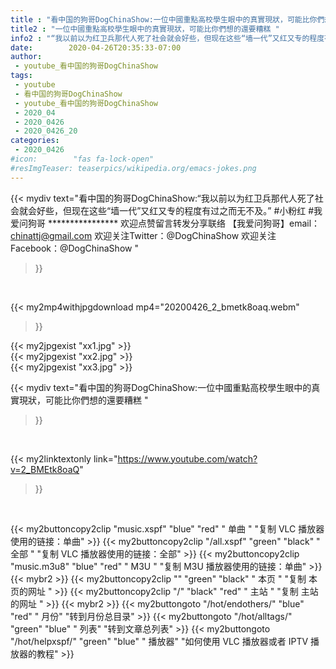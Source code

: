 ```yaml
---
title : "看中国的狗哥DogChinaShow:一位中國重點高校學生眼中的真實現狀，可能比你們想的還要糟糕 "
title2 : "一位中國重點高校學生眼中的真實現狀，可能比你們想的還要糟糕 "
info2 : "“我以前以为红卫兵那代人死了社会就会好些，但现在这些“墙一代”又红又专的程度有过之而无不及。”  #小粉红 #我爱问狗哥  **************** 欢迎点赞留言转发分享联络 【我爱问狗哥】email：chinattj@gmail.com 欢迎关注Twitter：@DogChinaShow 欢迎关注Facebook：@DogChinaShow "
date:        2020-04-26T20:35:33-07:00
author:
 - youtube_看中国的狗哥DogChinaShow
tags:
 - youtube
 - 看中国的狗哥DogChinaShow
 - youtube_看中国的狗哥DogChinaShow
 - 2020_04
 - 2020_0426
 - 2020_0426_20
categories:
 - 2020_0426
#icon:        "fas fa-lock-open"
#resImgTeaser: teaserpics/wikipedia.org/emacs-jokes.png
---
```


{{< mydiv text="看中国的狗哥DogChinaShow:“我以前以为红卫兵那代人死了社会就会好些，但现在这些“墙一代”又红又专的程度有过之而无不及。”  #小粉红 #我爱问狗哥  **************** 欢迎点赞留言转发分享联络 【我爱问狗哥】email：chinattj@gmail.com 欢迎关注Twitter：@DogChinaShow 欢迎关注Facebook：@DogChinaShow "
>}}
<br>


{{< my2mp4withjpgdownload mp4="20200426_2_bmetk8oaq.webm"
>}}

{{< my2jpgexist "xx1.jpg" >}}<br>
{{< my2jpgexist "xx2.jpg" >}}<br>
{{< my2jpgexist "xx3.jpg" >}}<br>



{{< mydiv text="看中国的狗哥DogChinaShow:一位中國重點高校學生眼中的真實現狀，可能比你們想的還要糟糕 "
>}}
<br>

{{< my2linktextonly link="https://www.youtube.com/watch?v=2_BMEtk8oaQ"
>}}


<br>

{{< my2buttoncopy2clip "music.xspf"        "blue"   "red"    " 单曲 "  "复制 VLC 播放器使用的链接：单曲" >}} {{< my2buttoncopy2clip "/all.xspf"         "green"  "black"  " 全部 "  "复制 VLC 播放器使用的链接：全部" >}} {{< my2buttoncopy2clip "music.m3u8"        "blue"   "red"    " M3U  "    "复制 M3U 播放器使用的链接：单曲" >}} {{< mybr2 >}} {{< my2buttoncopy2clip ""                  "green"  "black"  " 本页 "    "复制 本页的网址 " >}} {{< my2buttoncopy2clip "/"                 "black"  "red"    " 主站 "    "复制 主站的网址 " >}} {{< mybr2 >}} {{< my2buttongoto      "/hot/endothers/"   "blue"   "red"    " 月份"   "转到月份总目录" >}} {{< my2buttongoto      "/hot/alltags/"     "green"  "blue"   " 列表"   "转到文章总列表" >}} {{< my2buttongoto      "/hot/helpxspf/"    "green"  "blue"   " 播放器" "如何使用 VLC 播放器或者 IPTV 播放器的教程" >}} 
